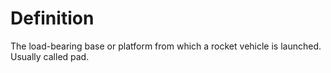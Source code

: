 # Definition

The load-bearing base or platform from which a rocket vehicle is
launched. Usually called pad.
